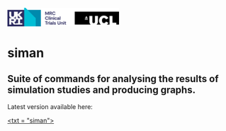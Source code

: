 <a href ="https://www.mrcctu.ucl.ac.uk/"><img src="MRCCTU_at_UCL_Logo.png" width="50%" /></a>
# siman
## Suite of commands for analysing the results of simulation studies and producing graphs.

Latest version available here:

<a href ="https://github.com/UCL/siman/"><txt = "siman">
